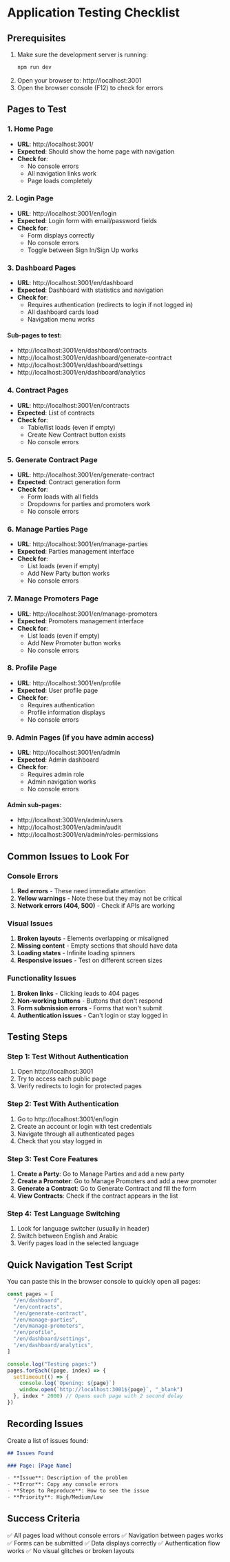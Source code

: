 # Application Testing Checklist

## Prerequisites

1. Make sure the development server is running:
   ```bash
   npm run dev
   ```
2. Open your browser to: http://localhost:3001
3. Open the browser console (F12) to check for errors

## Pages to Test

### 1. Home Page

- **URL**: http://localhost:3001/
- **Expected**: Should show the home page with navigation
- **Check for**:
  - No console errors
  - All navigation links work
  - Page loads completely

### 2. Login Page

- **URL**: http://localhost:3001/en/login
- **Expected**: Login form with email/password fields
- **Check for**:
  - Form displays correctly
  - No console errors
  - Toggle between Sign In/Sign Up works

### 3. Dashboard Pages

- **URL**: http://localhost:3001/en/dashboard
- **Expected**: Dashboard with statistics and navigation
- **Check for**:
  - Requires authentication (redirects to login if not logged in)
  - All dashboard cards load
  - Navigation menu works

#### Sub-pages to test:

- http://localhost:3001/en/dashboard/contracts
- http://localhost:3001/en/dashboard/generate-contract
- http://localhost:3001/en/dashboard/settings
- http://localhost:3001/en/dashboard/analytics

### 4. Contract Pages

- **URL**: http://localhost:3001/en/contracts
- **Expected**: List of contracts
- **Check for**:
  - Table/list loads (even if empty)
  - Create New Contract button exists
  - No console errors

### 5. Generate Contract Page

- **URL**: http://localhost:3001/en/generate-contract
- **Expected**: Contract generation form
- **Check for**:
  - Form loads with all fields
  - Dropdowns for parties and promoters work
  - No console errors

### 6. Manage Parties Page

- **URL**: http://localhost:3001/en/manage-parties
- **Expected**: Parties management interface
- **Check for**:
  - List loads (even if empty)
  - Add New Party button works
  - No console errors

### 7. Manage Promoters Page

- **URL**: http://localhost:3001/en/manage-promoters
- **Expected**: Promoters management interface
- **Check for**:
  - List loads (even if empty)
  - Add New Promoter button works
  - No console errors

### 8. Profile Page

- **URL**: http://localhost:3001/en/profile
- **Expected**: User profile page
- **Check for**:
  - Requires authentication
  - Profile information displays
  - No console errors

### 9. Admin Pages (if you have admin access)

- **URL**: http://localhost:3001/en/admin
- **Expected**: Admin dashboard
- **Check for**:
  - Requires admin role
  - Admin navigation works
  - No console errors

#### Admin sub-pages:

- http://localhost:3001/en/admin/users
- http://localhost:3001/en/admin/audit
- http://localhost:3001/en/admin/roles-permissions

## Common Issues to Look For

### Console Errors

1. **Red errors** - These need immediate attention
2. **Yellow warnings** - Note these but they may not be critical
3. **Network errors (404, 500)** - Check if APIs are working

### Visual Issues

1. **Broken layouts** - Elements overlapping or misaligned
2. **Missing content** - Empty sections that should have data
3. **Loading states** - Infinite loading spinners
4. **Responsive issues** - Test on different screen sizes

### Functionality Issues

1. **Broken links** - Clicking leads to 404 pages
2. **Non-working buttons** - Buttons that don't respond
3. **Form submission errors** - Forms that won't submit
4. **Authentication issues** - Can't login or stay logged in

## Testing Steps

### Step 1: Test Without Authentication

1. Open http://localhost:3001
2. Try to access each public page
3. Verify redirects to login for protected pages

### Step 2: Test With Authentication

1. Go to http://localhost:3001/en/login
2. Create an account or login with test credentials
3. Navigate through all authenticated pages
4. Check that you stay logged in

### Step 3: Test Core Features

1. **Create a Party**: Go to Manage Parties and add a new party
2. **Create a Promoter**: Go to Manage Promoters and add a new promoter
3. **Generate a Contract**: Go to Generate Contract and fill the form
4. **View Contracts**: Check if the contract appears in the list

### Step 4: Test Language Switching

1. Look for language switcher (usually in header)
2. Switch between English and Arabic
3. Verify pages load in the selected language

## Quick Navigation Test Script

You can paste this in the browser console to quickly open all pages:

```javascript
const pages = [
  "/en/dashboard",
  "/en/contracts",
  "/en/generate-contract",
  "/en/manage-parties",
  "/en/manage-promoters",
  "/en/profile",
  "/en/dashboard/settings",
  "/en/dashboard/analytics",
]

console.log("Testing pages:")
pages.forEach((page, index) => {
  setTimeout(() => {
    console.log(`Opening: ${page}`)
    window.open(`http://localhost:3001${page}`, "_blank")
  }, index * 2000) // Opens each page with 2 second delay
})
```

## Recording Issues

Create a list of issues found:

```markdown
## Issues Found

### Page: [Page Name]

- **Issue**: Description of the problem
- **Error**: Copy any console errors
- **Steps to Reproduce**: How to see the issue
- **Priority**: High/Medium/Low
```

## Success Criteria

✅ All pages load without console errors
✅ Navigation between pages works
✅ Forms can be submitted
✅ Data displays correctly
✅ Authentication flow works
✅ No visual glitches or broken layouts
